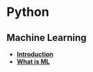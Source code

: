 # Python

## Machine Learning
* [**Introduction**](ML_Introducing.md)
* [**What is ML**](ML_What_is_ML.md)